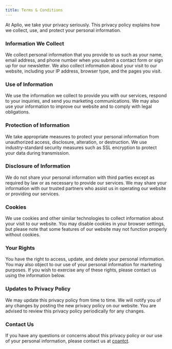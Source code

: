 ```yaml
---
title: Terms & Conditions
---
```


At Aplio, we take your privacy seriously. This privacy policy explains how we collect, use, and protect your personal information.

### Information We Collect

We collect personal information that you provide to us such as your name, email address, and phone number when you submit a contact form or sign up for our newsletter. We also collect information about your visit to our website, including your IP address, browser type, and the pages you visit.

### Use of Information

We use the information we collect to provide you with our services, respond to your inquiries, and send you marketing communications. We may also use your information to improve our website and to comply with legal obligations.

### Protection of Information

We take appropriate measures to protect your personal information from unauthorized access, disclosure, alteration, or destruction. We use industry-standard security measures such as SSL encryption to protect your data during transmission.

### Disclosure of Information

We do not share your personal information with third parties except as required by law or as necessary to provide our services. We may share your information with our trusted partners who assist us in operating our website or providing our services.

### Cookies

We use cookies and other similar technologies to collect information about your visit to our website. You may disable cookies in your browser settings, but please note that some features of our website may not function properly without cookies.

### Your Rights

You have the right to access, update, and delete your personal information. You may also object to our use of your personal information for marketing purposes. If you wish to exercise any of these rights, please contact us using the information below.

### Updates to Privacy Policy

We may update this privacy policy from time to time. We will notify you of any changes by posting the new privacy policy on our website. You are advised to review this privacy policy periodically for any changes.

### Contact Us

If you have any questions or concerns about this privacy policy or our use of your personal information, please contact us at [coantct](hello@aplio.com).
